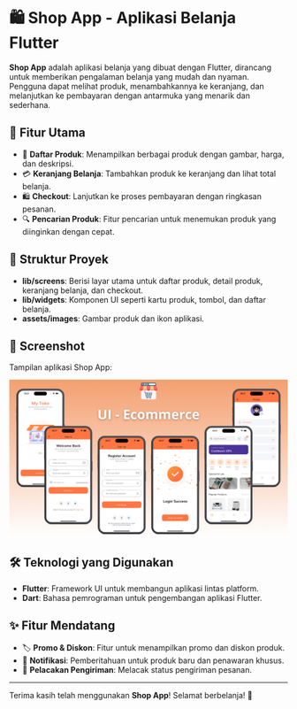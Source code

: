 # 🛍️ Shop App - Aplikasi Belanja Flutter

**Shop App** adalah aplikasi belanja yang dibuat dengan Flutter, dirancang untuk memberikan pengalaman belanja yang mudah dan nyaman. Pengguna dapat melihat produk, menambahkannya ke keranjang, dan melanjutkan ke pembayaran dengan antarmuka yang menarik dan sederhana.

## 📱 Fitur Utama

- 🛒 **Daftar Produk**: Menampilkan berbagai produk dengan gambar, harga, dan deskripsi.
- 💳 **Keranjang Belanja**: Tambahkan produk ke keranjang dan lihat total belanja.
- 🛍️ **Checkout**: Lanjutkan ke proses pembayaran dengan ringkasan pesanan.
- 🔍 **Pencarian Produk**: Fitur pencarian untuk menemukan produk yang diinginkan dengan cepat.


## 📂 Struktur Proyek

- **lib/screens**: Berisi layar utama untuk daftar produk, detail produk, keranjang belanja, dan checkout.
- **lib/widgets**: Komponen UI seperti kartu produk, tombol, dan daftar belanja.
- **assets/images**: Gambar produk dan ikon aplikasi.

## 📸 Screenshot

Tampilan aplikasi Shop App:

![Screenshot](readme.png)

## 🛠️ Teknologi yang Digunakan

- **Flutter**: Framework UI untuk membangun aplikasi lintas platform.
- **Dart**: Bahasa pemrograman untuk pengembangan aplikasi Flutter.

## ✨ Fitur Mendatang

- 🏷️ **Promo & Diskon**: Fitur untuk menampilkan promo dan diskon produk.
- 🔔 **Notifikasi**: Pemberitahuan untuk produk baru dan penawaran khusus.
- 🚚 **Pelacakan Pengiriman**: Melacak status pengiriman pesanan.



---

Terima kasih telah menggunakan **Shop App**! Selamat berbelanja! 🛒
